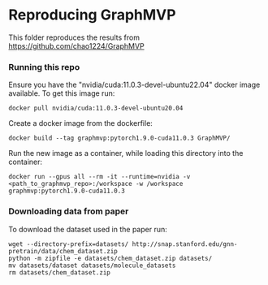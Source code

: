 # Reproducing GraphMVP
This folder reproduces the results from https://github.com/chao1224/GraphMVP

### Running this repo
Ensure you have the "nvidia/cuda:11.0.3-devel-ubuntu22.04" docker image available. To get this image run:

    docker pull nvidia/cuda:11.0.3-devel-ubuntu20.04
Create a docker image from the dockerfile:
    
    docker build --tag graphmvp:pytorch1.9.0-cuda11.0.3 GraphMVP/
Run the new image as a container, while loading this directory into the container:

    docker run --gpus all --rm -it --runtime=nvidia -v <path_to_graphmvp_repo>:/workspace -w /workspace graphmvp:pytorch1.9.0-cuda11.0.3

### Downloading data from paper
To download the dataset used in the paper run:

    wget --directory-prefix=datasets/ http://snap.stanford.edu/gnn-pretrain/data/chem_dataset.zip
    python -m zipfile -e datasets/chem_dataset.zip datasets/
    mv datasets/dataset datasets/molecule_datasets
    rm datasets/chem_dataset.zip